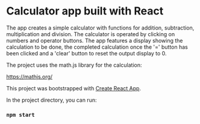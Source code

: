 # Calculator app built with React

The app creates a simple calculator with functions for addition, subtraction, multiplication and division. The calculator is operated by clicking on numbers and operator buttons. The app features a display showing the calculation to be done, the completed calculation once the '=' button has been clicked and a 'clear' button to reset the output display to 0.

The project uses the math.js library for the calculation:

https://mathjs.org/

This project was bootstrapped with [Create React App](https://github.com/facebook/create-react-app).

In the project directory, you can run:

### `npm start`
